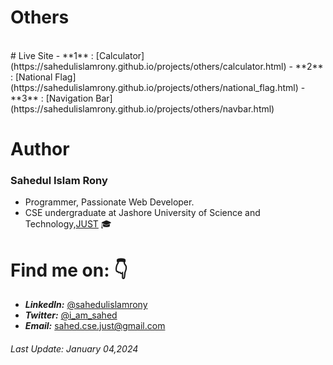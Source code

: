 # Others 
<br/>
# Live Site
- **1** : [Calculator](https://sahedulislamrony.github.io/projects/others/calculator.html)
- **2** : [National Flag](https://sahedulislamrony.github.io/projects/others/national_flag.html)
- **3** : [Navigation Bar](https://sahedulislamrony.github.io/projects/others/navbar.html)

<br/>

# Author
### Sahedul Islam Rony
- Programmer, Passionate Web Developer.
- CSE undergraduate at Jashore University of Science and Technology,[JUST](https://just.edu.bd) 🎓


# Find me on: 👇

- ***LinkedIn:*** [@sahedulislamrony](https://www.linkedin.com/in/sahedulislamrony)
- ***Twitter:*** [@i_am_sahed](https://www.twitter.com/i_am_Sahed)
- ***Email:*** [sahed.cse.just@gmail.com](mailto:sahed.cse.just@gmail.com)


###### Last Update: January 04,2024
